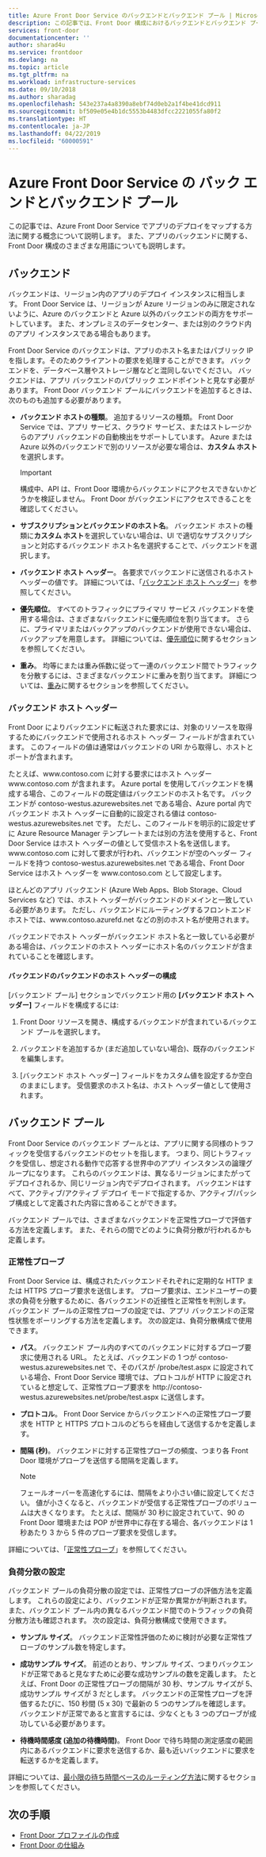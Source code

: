 ```yaml
---
title: Azure Front Door Service のバックエンドとバックエンド プール | Microsoft Docs
description: この記事では、Front Door 構成におけるバックエンドとバックエンド プールについて説明します。
services: front-door
documentationcenter: ''
author: sharad4u
ms.service: frontdoor
ms.devlang: na
ms.topic: article
ms.tgt_pltfrm: na
ms.workload: infrastructure-services
ms.date: 09/10/2018
ms.author: sharadag
ms.openlocfilehash: 543e237a4a8390a8ebf74d0eb2a1f4be41dcd911
ms.sourcegitcommit: bf509e05e4b1dc5553b4483dfcc2221055fa80f2
ms.translationtype: HT
ms.contentlocale: ja-JP
ms.lasthandoff: 04/22/2019
ms.locfileid: "60000591"
---
```

# <a name="backends-and-backend-pools-in-azure-front-door-service"></a>Azure Front Door Service の バック エンドとバックエンド プール
この記事では、Azure Front Door Service でアプリのデプロイをマップする方法に関する概念について説明します。 また、アプリのバックエンドに関する、Front Door 構成のさまざまな用語についても説明します。

## <a name="backends"></a>バックエンド
バックエンドは、リージョン内のアプリのデプロイ インスタンスに相当します。 Front Door Service は、リージョンが Azure リージョンのみに限定されないように、Azure のバックエンドと Azure 以外のバックエンドの両方をサポートしています。 また、オンプレミスのデータセンター、または別のクラウド内のアプリ インスタンスである場合もあります。

Front Door Service のバックエンドは、アプリのホスト名またはパブリック IP を指します。そのためクライアントの要求を処理することができます。 バックエンドを、データベース層やストレージ層などと混同しないでください。 バックエンドは、アプリ バックエンドのパブリック エンドポイントと見なす必要があります。 Front Door バックエンド プールにバックエンドを追加するときは、次のものも追加する必要があります。

- **バックエンド ホストの種類**。 追加するリソースの種類。 Front Door Service では、アプリ サービス、クラウド サービス、またはストレージからのアプリ バックエンドの自動検出をサポートしています。 Azure または Azure 以外のバックエンドで別のリソースが必要な場合は、**カスタム ホスト**を選択します。

    >[!IMPORTANT]
    >構成中、API は、Front Door 環境からバックエンドにアクセスできないかどうかを検証しません。 Front Door がバックエンドにアクセスできることを確認してください。

- **サブスクリプションとバックエンドのホスト名**。 バックエンド ホストの種類に**カスタム ホスト**を選択していない場合は、UI で適切なサブスクリプションと対応するバックエンド ホスト名を選択することで、バックエンドを選択します。

- **バックエンド ホスト ヘッダー**。 各要求でバックエンドに送信されるホスト ヘッダーの値です。 詳細については、「[バックエンド ホスト ヘッダー](#hostheader)」を参照してください。

- **優先順位**。 すべてのトラフィックにプライマリ サービス バックエンドを使用する場合は、さまざまなバックエンドに優先順位を割り当てます。 さらに、プライマリまたはバックアップのバックエンドが使用できない場合は、バックアップを用意します。 詳細については、[優先順位](front-door-routing-methods.md#priority)に関するセクションを参照してください。

- **重み**。 均等にまたは重み係数に従って一連のバックエンド間でトラフィックを分散するには、さまざまなバックエンドに重みを割り当てます。 詳細については、[重み](front-door-routing-methods.md#weighted)に関するセクションを参照してください。

### <a name = "hostheader"></a>バックエンド ホスト ヘッダー

Front Door によりバックエンドに転送された要求には、対象のリソースを取得するためにバックエンドで使用されるホスト ヘッダー フィールドが含まれています。 このフィールドの値は通常はバックエンドの URI から取得し、ホストとポートが含まれます。

たとえば、www\.contoso.com に対する要求にはホスト ヘッダー www\.contoso.com が含まれます。 Azure portal を使用してバックエンドを構成する場合、このフィールドの既定値はバックエンドのホスト名です。 バックエンドが contoso-westus.azurewebsites.net である場合、Azure portal 内でバックエンド ホスト ヘッダーに自動的に設定される値は contoso-westus.azurewebsites.net です。 ただし、このフィールドを明示的に設定せずに Azure Resource Manager テンプレートまたは別の方法を使用すると、Front Door Service はホスト ヘッダーの値として受信ホスト名を送信します。 www\.contoso.com に対して要求が行われ、バックエンドが空のヘッダー フィールドを持つ contoso-westus.azurewebsites.net である場合、Front Door Service はホスト ヘッダーを www\.contoso.com として設定します。

ほとんどのアプリ バックエンド (Azure Web Apps、Blob Storage、Cloud Services など) では、ホスト ヘッダーがバックエンドのドメインと一致している必要があります。 ただし、バックエンドにルーティングするフロントエンド ホストでは、www\.contoso.azurefd.net などの別のホスト名が使用されます。

バックエンドでホスト ヘッダーがバックエンド ホスト名と一致している必要がある場合は、バックエンドのホスト ヘッダーにホスト名のバックエンドが含まれていることを確認します。

#### <a name="configuring-the-backend-host-header-for-the-backend"></a>バックエンドのバックエンドのホスト ヘッダーの構成

[バックエンド プール] セクションでバックエンド用の **[バックエンド ホスト ヘッダー]** フィールドを構成するには:

1. Front Door リソースを開き、構成するバックエンドが含まれているバックエンド プールを選択します。

2. バックエンドを追加するか (まだ追加していない場合)、既存のバックエンドを編集します。

3. [バックエンド ホスト ヘッダー] フィールドをカスタム値を設定するか空白のままにします。 受信要求のホスト名は、ホスト ヘッダー値として使用されます。

## <a name="backend-pools"></a>バックエンド プール
Front Door Service のバックエンド プールとは、アプリに関する同様のトラフィックを受信するバックエンドのセットを指します。 つまり、同じトラフィックを受信し、想定される動作で応答する世界中のアプリ インスタンスの論理グループになります。 これらのバックエンドは、異なるリージョンにまたがってデプロイされるか、同じリージョン内でデプロイされます。 バックエンドはすべて、アクティブ/アクティブ デプロイ モードで指定するか、アクティブ/パッシブ構成として定義された内容に含めることができます。

バックエンド プールでは、さまざまなバックエンドを正常性プローブで評価する方法を定義します。 また、それらの間でどのように負荷分散が行われるかも定義します。

### <a name="health-probes"></a>正常性プローブ
Front Door Service は、構成されたバックエンドそれぞれに定期的な HTTP または HTTPS プローブ要求を送信します。 プローブ要求は、エンドユーザーの要求の負荷を分散するために、各バックエンドの近接性と正常性を判別します。 バックエンド プールの正常性プローブの設定では、アプリ バックエンドの正常性状態をポーリングする方法を定義します。 次の設定は、負荷分散構成で使用できます。

- **パス**。 バックエンド プール内のすべてのバックエンドに対するプローブ要求に使用される URL。 たとえば、バックエンドの 1 つが contoso-westus.azurewebsites.net で、そのパスが /probe/test.aspx に設定されている場合、Front Door Service 環境では、プロトコルが HTTP に設定されていると想定して、正常性プローブ要求を http\://contoso-westus.azurewebsites.net/probe/test.aspx に送信します。

- **プロトコル**。 Front Door Service からバックエンドへの正常性プローブ要求を HTTP と HTTPS プロトコルのどちらを経由して送信するかを定義します。

- **間隔 (秒)**。 バックエンドに対する正常性プローブの頻度、つまり各 Front Door 環境がプローブを送信する間隔を定義します。

    >[!NOTE]
    >フェールオーバーを高速化するには、間隔をより小さい値に設定してください。 値が小さくなると、バックエンドが受信する正常性プローブのボリュームは大きくなります。 たとえば、間隔が 30 秒に設定されていて、90 の Front Door 環境または POP が世界中に存在する場合、各バックエンドは 1 秒あたり 3 から 5 件のプローブ要求を受信します。

詳細については、「[正常性プローブ](front-door-health-probes.md)」を参照してください。

### <a name="load-balancing-settings"></a>負荷分散の設定
バックエンド プールの負荷分散の設定では、正常性プローブの評価方法を定義します。 これらの設定により、バックエンドが正常か異常かが判断されます。 また、バックエンド プール内の異なるバックエンド間でのトラフィックの負荷分散方法も確認されます。 次の設定は、負荷分散構成で使用できます。

- **サンプル サイズ**。 バックエンド正常性評価のために検討が必要な正常性プローブのサンプル数を特定します。

- **成功サンプル サイズ**。 前述のとおり、サンプル サイズ、つまりバックエンドが正常であると見なすために必要な成功サンプルの数を定義します。 たとえば、Front Door の正常性プローブの間隔が 30 秒、サンプル サイズが 5、成功サンプル サイズが 3 だとします。 バックエンドの正常性プローブを評価するたびに、150 秒間 (5 x 30) で最新の 5 つのサンプルを確認します。 バックエンドが正常であると宣言するには、少なくとも 3 つのプローブが成功している必要があります。

- **待機時間感度 (追加の待機時間)**。 Front Door で待ち時間の測定感度の範囲内にあるバックエンドに要求を送信するか、最も近いバックエンドに要求を転送するかを定義します。

詳細については、[最小限の待ち時間ベースのルーティング方法](front-door-routing-methods.md#latency)に関するセクションを参照してください。

## <a name="next-steps"></a>次の手順

- [Front Door プロファイルの作成](quickstart-create-front-door.md)
- [Front Door の仕組み](front-door-routing-architecture.md)